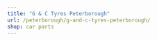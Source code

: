 ```yaml
---
title: "G & C Tyres Peterborough"
url: /peterborough/g-and-c-tyres-peterborough/
shop: car parts
---
```

